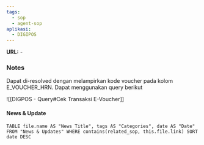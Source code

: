 ```yaml
---
tags:
  - sop
  - agent-sop
aplikasi:
  - DIGIPOS
---
```

**URL:** -

### Notes
Dapat di-resolved dengan melampirkan kode voucher pada kolom E_VOUCHER_HRN. Dapat menggunakan query berikut 

![[DIGPOS - Query#Cek Transaksi E-Voucher]]

#### News & Update
```dataview
TABLE file.name AS "News Title", tags AS "Categories", date AS "Date" FROM "News & Updates" WHERE contains(related_sop, this.file.link) SORT date DESC
```

